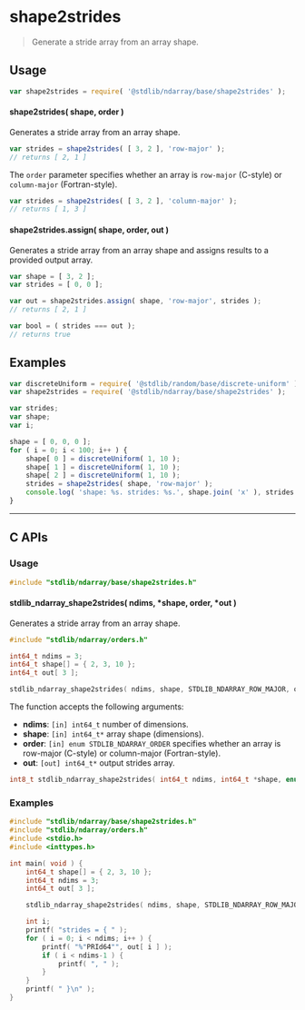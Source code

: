 <!--

@license Apache-2.0

Copyright (c) 2018 The Stdlib Authors.

Licensed under the Apache License, Version 2.0 (the "License");
you may not use this file except in compliance with the License.
You may obtain a copy of the License at

   http://www.apache.org/licenses/LICENSE-2.0

Unless required by applicable law or agreed to in writing, software
distributed under the License is distributed on an "AS IS" BASIS,
WITHOUT WARRANTIES OR CONDITIONS OF ANY KIND, either express or implied.
See the License for the specific language governing permissions and
limitations under the License.

-->

# shape2strides

> Generate a stride array from an array shape.

<!-- Section to include introductory text. Make sure to keep an empty line after the intro `section` element and another before the `/section` close. -->

<section class="intro">

</section>

<!-- /.intro -->

<!-- Package usage documentation. -->

<section class="usage">

## Usage

```javascript
var shape2strides = require( '@stdlib/ndarray/base/shape2strides' );
```

#### shape2strides( shape, order )

Generates a stride array from an array shape.

```javascript
var strides = shape2strides( [ 3, 2 ], 'row-major' );
// returns [ 2, 1 ]
```

The `order` parameter specifies whether an array is `row-major` (C-style) or `column-major` (Fortran-style).

```javascript
var strides = shape2strides( [ 3, 2 ], 'column-major' );
// returns [ 1, 3 ]
```

#### shape2strides.assign( shape, order, out )

Generates a stride array from an array shape and assigns results to a provided output array.

```javascript
var shape = [ 3, 2 ];
var strides = [ 0, 0 ];

var out = shape2strides.assign( shape, 'row-major', strides );
// returns [ 2, 1 ]

var bool = ( strides === out );
// returns true
```

</section>

<!-- /.usage -->

<!-- Package usage notes. Make sure to keep an empty line after the `section` element and another before the `/section` close. -->

<section class="notes">

</section>

<!-- /.notes -->

<!-- Package usage examples. -->

<section class="examples">

## Examples

<!-- eslint no-undef: "error" -->

```javascript
var discreteUniform = require( '@stdlib/random/base/discrete-uniform' );
var shape2strides = require( '@stdlib/ndarray/base/shape2strides' );

var strides;
var shape;
var i;

shape = [ 0, 0, 0 ];
for ( i = 0; i < 100; i++ ) {
    shape[ 0 ] = discreteUniform( 1, 10 );
    shape[ 1 ] = discreteUniform( 1, 10 );
    shape[ 2 ] = discreteUniform( 1, 10 );
    strides = shape2strides( shape, 'row-major' );
    console.log( 'shape: %s. strides: %s.', shape.join( 'x' ), strides.join( ', ' ) );
}
```

</section>

<!-- /.examples -->

<!-- C interface documentation. -->

* * *

<section class="c">

## C APIs

<!-- Section to include introductory text. Make sure to keep an empty line after the intro `section` element and another before the `/section` close. -->

<section class="intro">

</section>

<!-- /.intro -->

<!-- C usage documentation. -->

<section class="usage">

### Usage

```c
#include "stdlib/ndarray/base/shape2strides.h"
```

#### stdlib_ndarray_shape2strides( ndims, \*shape, order, \*out )

Generates a stride array from an array shape.

```c
#include "stdlib/ndarray/orders.h"

int64_t ndims = 3;
int64_t shape[] = { 2, 3, 10 };
int64_t out[ 3 ];

stdlib_ndarray_shape2strides( ndims, shape, STDLIB_NDARRAY_ROW_MAJOR, out );
```

The function accepts the following arguments:

-   **ndims**: `[in] int64_t` number of dimensions.
-   **shape**: `[in] int64_t*` array shape (dimensions).
-   **order**: `[in] enum STDLIB_NDARRAY_ORDER` specifies whether an array is row-major (C-style) or column-major (Fortran-style).
-   **out**: `[out] int64_t*` output strides array.

```c
int8_t stdlib_ndarray_shape2strides( int64_t ndims, int64_t *shape, enum STDLIB_NDARRAY_ORDER order, int64_t *out );
```

</section>

<!-- /.usage -->

<!-- C API usage notes. Make sure to keep an empty line after the `section` element and another before the `/section` close. -->

<section class="notes">

</section>

<!-- /.notes -->

<!-- C API usage examples. -->

<section class="examples">

### Examples

```c
#include "stdlib/ndarray/base/shape2strides.h"
#include "stdlib/ndarray/orders.h"
#include <stdio.h>
#include <inttypes.h>

int main( void ) {
    int64_t shape[] = { 2, 3, 10 };
    int64_t ndims = 3;
    int64_t out[ 3 ];

    stdlib_ndarray_shape2strides( ndims, shape, STDLIB_NDARRAY_ROW_MAJOR, out );

    int i;
    printf( "strides = { " );
    for ( i = 0; i < ndims; i++ ) {
        printf( "%"PRId64"", out[ i ] );
        if ( i < ndims-1 ) {
            printf( ", " );
        }
    }
    printf( " }\n" );
}
```

</section>

<!-- /.examples -->

</section>

<!-- /.c -->

<!-- Section to include cited references. If references are included, add a horizontal rule *before* the section. Make sure to keep an empty line after the `section` element and another before the `/section` close. -->

<section class="references">

</section>

<!-- /.references -->

<!-- Section for related `stdlib` packages. Do not manually edit this section, as it is automatically populated. -->

<section class="related">

</section>

<!-- /.related -->

<!-- Section for all links. Make sure to keep an empty line after the `section` element and another before the `/section` close. -->

<section class="links">

</section>

<!-- /.links -->
